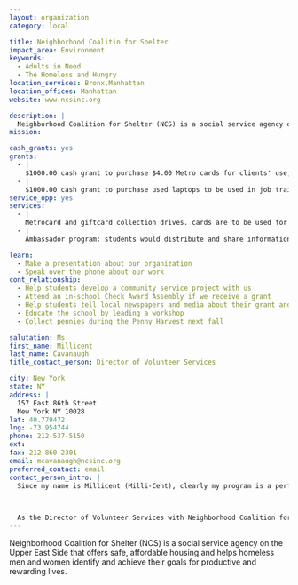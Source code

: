 ```yaml
---
layout: organization
category: local

title: Neighborhood Coalitin for Shelter
impact_area: Environment
keywords: 
  - Adults in Need
  - The Homeless and Hungry
location_services: Bronx,Manhattan
location_offices: Manhattan
website: www.ncsinc.org

description: |
  Neighborhood Coalition for Shelter (NCS) is a social service agency on the Upper East Side that offers safe, affordable housing and helps homeless men and women identify and achieve their goals for productive and rewarding lives.
mission: 

cash_grants: yes
grants: 
  - |
    $1000.00 cash grant to purchase $4.00 Metro cards for clients' use, to attend medical, housing, benefit and employment appointments.
  - |
    $1000.00 cash grant to purchase used laptops to be used in job training program for vocational clients seeking to return to the workforce.
service_opp: yes
services: 
  - |
    Metrocard and giftcard collection drives. cards are to be used for client travel. Purchase of necessities and incentives to participate in training programs.
  - |
    Ambassador program: students would distribute and share information about NCS client's needs (jobs, donations, housing) with neighboring businesses.

learn: 
  - Make a presentation about our organization
  - Speak over the phone about our work
cont_relationship: 
  - Help students develop a community service project with us
  - Attend an in-school Check Award Assembly if we receive a grant
  - Help students tell local newspapers and media about their grant and/or project with us
  - Educate the school by leading a workshop
  - Collect pennies during the Penny Harvest next fall

salutation: Ms.
first_name: Millicent
last_name: Cavanaugh
title_contact_person: Director of Volunteer Services

city: New York
state: NY
address: |
  157 East 86th Street  
  New York NY 10028
lat: 40.779472
lng: -73.954744
phone: 212-537-5150
ext: 
fax: 212-860-2301
email: mcavanaugh@ncsinc.org
preferred_contact: email
contact_person_intro: |
  Since my name is Millicent (Milli-Cent), clearly my program is a perfect partner for Penny Harvest?.

  

  As the Director of Volunteer Services with Neighborhood Coalition for Shelter, I specialize in securing resources--volunteers, donations, services-- for homeless and formerly homeless clients who haven't the money, skills, training, or physical well-being to get the things that they need for a better life.
---
```

Neighborhood Coalition for Shelter (NCS) is a social service agency on the Upper East Side that offers safe, affordable housing and helps homeless men and women identify and achieve their goals for productive and rewarding lives.
